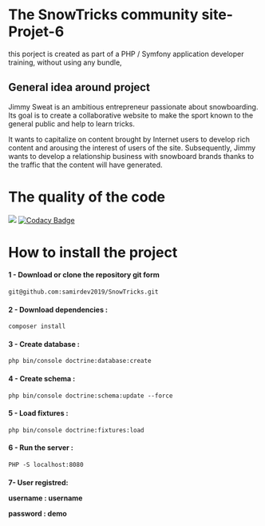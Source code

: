 # The SnowTricks community site-Projet-6

this porject is created as part of a PHP / Symfony application developer training, without using any bundle,

## General idea around project
<p>Jimmy Sweat is an ambitious entrepreneur passionate about snowboarding. Its goal is to create a collaborative website to make the sport known to the general public and help to learn tricks.</p>

<p>It wants to capitalize on content brought by Internet users to develop rich content and arousing the interest of users of the site. Subsequently, Jimmy wants to develop a relationship business with snowboard brands thanks to the traffic that the content will have generated.</p>

# The quality of the code

<a href="https://codeclimate.com/github/samirdev2019/SnowTricks/maintainability"><img src="https://api.codeclimate.com/v1/badges/6063d0f2e9f3c6df3c51/maintainability" /></a>
[![Codacy Badge](https://api.codacy.com/project/badge/Grade/27c4a10d87924d29bbe0b6528ccdb3a6)](https://www.codacy.com/app/samirdev2019/SnowTricks?utm_source=github.com&amp;utm_medium=referral&amp;utm_content=samirdev2019/SnowTricks&amp;utm_campaign=Badge_Grade)

# How to install the project

<h4>1 - Download or clone the repository git form</h4>
<pre><code>git@github.com:samirdev2019/SnowTricks.git</pre></code>

<h4>2 - Download dependencies :</h4>
<pre><code>composer install</pre></code> 

<h4>3 - Create database :</h4>
<pre><code>php bin/console doctrine:database:create</pre></code>

<h4>4 - Create schema :</h4>
<pre><code>php bin/console doctrine:schema:update --force</pre></code>

<h4>5 - Load fixtures :</h4>
<pre><code>php bin/console doctrine:fixtures:load</pre></code>

<h4>6 - Run the server :</h4>
<pre><code>PHP -S localhost:8080</pre></code>
<h4>7- User registred:</h>
<p>username : username</p>
<p>password : demo </p>






